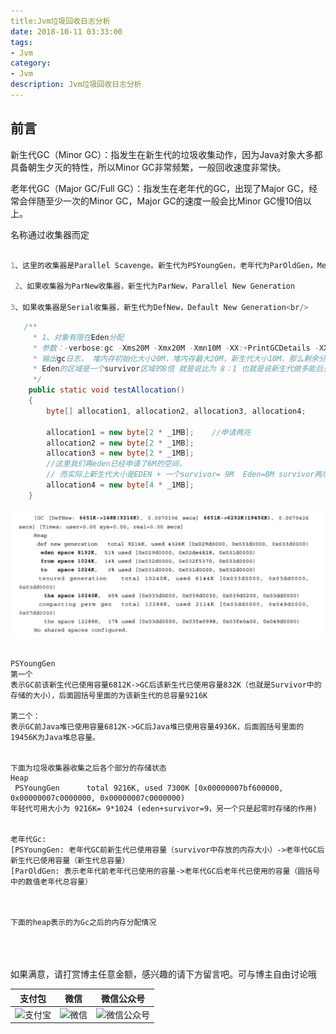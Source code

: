 ```yaml
---
title:Jvm垃圾回收日志分析
date: 2018-10-11 03:33:00
tags: 
- Jvm
category: 
- Jvm
description: Jvm垃圾回收日志分析
---
```

<!-- image url 
https://raw.githubusercontent.com/HealerJean123/HealerJean123.github.io/master/blogImages
　　首行缩进
<font color="red">  </font>
-->

## 前言


新生代GC（Minor GC）：指发生在新生代的垃圾收集动作，因为Java对象大多都具备朝生夕灭的特性，所以Minor GC非常频繁，一般回收速度非常快。 <br/>

老年代GC（Major GC/Full GC）：指发生在老年代的GC，出现了Major GC，经常会伴随至少一次的Minor GC，Major GC的速度一般会比Minor GC慢10倍以上。

名称通过收集器而定

```java

1、这里的收集器是Parallel Scavenge。新生代为PSYoungGen，老年代为ParOldGen，Metaspace代表元空间（JDK 8中用来替代永久代PermGen）。<br/>  
 
 2、如果收集器为ParNew收集器，新生代为ParNew，Parallel New Generation 
 
3、如果收集器是Serial收集器，新生代为DefNew，Default New Generation<br/>


```



```java
   /**
     * 1、对象有限在Eden分配
     * 参数：-verbose:gc -Xms20M -Xmx20M -Xmn10M -XX:+PrintGCDetails -XX:SurvivorRatio=8
     * 输出gc日志， 堆内存初始化大小20M，堆内存最大20M，新生代大小10M，那么剩余分配给老年代就是10M， 输出GC的详细日志，
     * Eden的区域是一个survivor区域的8倍 就是说比为 8：1 也就是说新生代做多能后去到 8M
     */
    public static void testAllocation()
    {
        byte[] allocation1, allocation2, allocation3, allocation4;

        allocation1 = new byte[2 * _1MB];    //申请两兆
        allocation2 = new byte[2 * _1MB];
        allocation3 = new byte[2 * _1MB];
        //这里我们再eden已经申请了6M的空间，
        // 而实际上新生代大小是EDEN + 一个survivor= 9M  Eden=8M survivor两块分别1M（因为复制算法的原因）
        allocation4 = new byte[4 * _1MB];
    }
```


![WX20180409-190537@2x](https://raw.githubusercontent.com/HealerJean/HealerJean.github.io/master/blogImages/WX20180409-190537@2x.png)

```

PSYoungGen 
第一个
表示GC前该新生代已使用容量6812K->GC后该新生代已使用容量832K（也就是Survivor中的存储的大小），后面圆括号里面的为该新生代的总容量9216K

第二个：
表示GC前Java堆已使用容量6812K->GC后Java堆已使用容量4936K，后面圆括号里面的19456K为Java堆总容量。


下面为垃圾收集器收集之后各个部分的存储状态
Heap
 PSYoungGen      total 9216K, used 7300K [0x00000007bf600000, 0x00000007c0000000, 0x00000007c0000000)
年轻代可用大小为 9216K= 9*1024 (eden+survivor=9，另一个只是起零时存储的作用) 


老年代Gc:
[PSYoungGen: 老年代GC前新生代已使用容量（survivor中存放的内存大小）->老年代GC后新生代已使用容量（新生代总容量）
[ParOldGen: 表示老年代前老年代已使用的容量->老年代GC后老年代已使用的容量（圆括号中的数值老年代总容量）



下面的heap表示的为Gc之后的内存分配情况

```


<br/><br/><br/>
如果满意，请打赏博主任意金额，感兴趣的请下方留言吧。可与博主自由讨论哦

|支付包 | 微信|微信公众号|
|:-------:|:-------:|:------:|
|![支付宝](https://raw.githubusercontent.com/HealerJean123/HealerJean123.github.io/master/assets/img/tctip/alpay.jpg) | ![微信](https://raw.githubusercontent.com/HealerJean123/HealerJean123.github.io/master/assets/img/tctip/weixin.jpg)|![微信公众号](https://raw.githubusercontent.com/HealerJean123/HealerJean123.github.io/master/assets/img/my/qrcode_for_gh_a23c07a2da9e_258.jpg)|




<!-- Gitalk 评论 start  -->

<link rel="stylesheet" href="https://unpkg.com/gitalk/dist/gitalk.css">
<script src="https://unpkg.com/gitalk@latest/dist/gitalk.min.js"></script> 
<div id="gitalk-container"></div>    
 <script type="text/javascript">
    var gitalk = new Gitalk({
		clientID: `1d164cd85549874d0e3a`,
		clientSecret: `527c3d223d1e6608953e835b547061037d140355`,
		repo: `HealerJean123.github.io`,
		owner: 'HealerJean123',
		admin: ['HealerJean123'],
		id: 'JGr01MDyOu56VQWX',
    });
    gitalk.render('gitalk-container');
</script> 

<!-- Gitalk end -->


